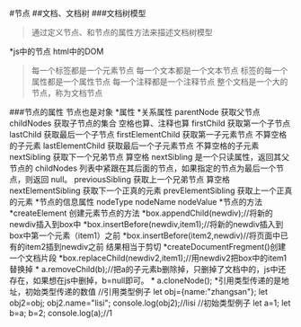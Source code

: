 #节点
##文档、文档树
###文档树模型
>通过定义节点、和节点的属性方法来描述文档树模型

*js中的节点   html中的DOM
>每一个标签都是一个元素节点
>每一个文本都是一个文本节点
>标签的每一个属性都是一个属性节点
>每一个注释都是一个注释节点
>整个文档是一个大的节点，称为文档节点

###节点的属性  节点也是对象
*属性
    *关系属性
    parentNode  获取父节点
    childNodes  获取子节点的集合   空格也算、注释也算
    firstChild  获取第一个子节点
    lastChild   获取最后一个子节点
    firstElementChild   获取第一子元素节点    不算空格的子元素
    lastElementChild    获取最后一个子元素节点   不算空格的子元素
    nextSibling   获取下一个兄弟节点   算空格 nextSibling 是一个只读属性，返回其父节点的 childNodes 列表中紧跟在其后面的节点，如果指定的节点为最后一个节点，则返回 null。
    previousSibling    获取上一个兄弟节点  算空格
    nextElementSibling    获取下一个正真的元素
    prevElementSibling    获取上一个正真的元素
    *节点的信息属性
    nodeType  nodeName  nodeValue
*节点的方法
    *createElement  创建元素节点的方法
    *box.appendChild(newdiv);//将新的newdiv插入到box中
    *box.insertBefore(newdiv,item1);//将新的newdiv插入到box中第一个元素（item1）之前
    *box.insertBefore(item2,newdiv)//将页面中已有的item2插到newdiv之前   结果相当于剪切
    *createDocumentFregment()创建一个文档片段
    *box.replaceChild(newdiv2,item1);//用newdiv2把box中的item1替换掉
    * a.removeChild(b);//把a的子元素b删除掉，只删掉了文档中的，js中还存在，如果想在js中删掉，b=null即可。
    * a.cloneNode();
    *引用类型传递的是地址，初始类型传递的数值
             //引用类型例子
             let obj={name:"zhangsan"};
             let obj2=obj;
             obj2.name="lisi";
             console.log(obj2);//lisi
             //初始类型例子
             let a=1;
             let b=a;
             b=2;
             console.log(a);//1
    
    